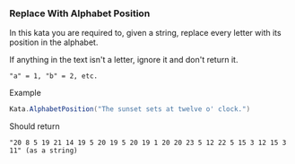 ### Replace With Alphabet Position

In this kata you are required to, given a string, replace every letter with its position in the alphabet.

If anything in the text isn't a letter, ignore it and don't return it.
```
"a" = 1, "b" = 2, etc.
```
Example
```c#
Kata.AlphabetPosition("The sunset sets at twelve o' clock.")
```
Should return 
````
"20 8 5 19 21 14 19 5 20 19 5 20 19 1 20 20 23 5 12 22 5 15 3 12 15 3 11" (as a string)